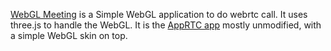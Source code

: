 [WebGL Meeting](http://webglmeeting.appspot.com)
is a Simple WebGL application to do webrtc call.
It uses three.js to handle the WebGL.
It is the [AppRTC app](http://code.google.com/p/webrtc-samples/source/browse/trunk/apprtc/)
mostly unmodified, with a simple WebGL skin on top.
